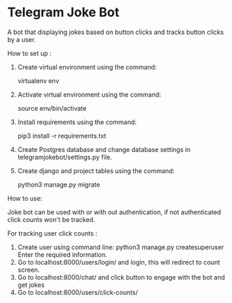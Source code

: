 # Telegram Joke Bot
A bot that displaying jokes based on button clicks and tracks button clicks by a user.

How to set up : 

1. Create virtual environment using the command:

    virtualenv env
2. Activate virtual environment using the command:

    source env/bin/activate
2. Install requirements using the command:

    pip3 install -r requirements.txt
3. Create Postgres database and change database settings in telegramjokebot/settings.py file.
4. Create django and project tables using the command:

   python3 manage.py migrate


How to use:

 Joke bot can be used with or with out authentication, if not authenticated click counts won't be tracked.
 
 For tracking user click counts :
  1. Create user using command line:
       python3 manage.py createsuperuser
     Enter the required information.
  2. Go to localhost:8000/users/login/ and login, this will redirect to count screen.
  3. Go to localhost:8000/chat/ and click button to engage with the bot and get jokes
  4. Go to localhost:8000/users/click-counts/
 
 
 
